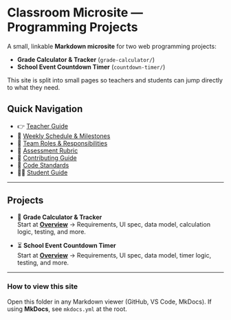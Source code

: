 # Classroom Microsite — Programming Projects

A small, linkable **Markdown microsite** for two web programming projects:
- **Grade Calculator & Tracker** (`grade-calculator/`)
- **School Event Countdown Timer** (`countdown-timer/`)

This site is split into small pages so teachers and students can jump directly to what they need.

## Quick Navigation
- 👉 [Teacher Guide](TEACHER_GUIDE.md)
- 🧭 [Weekly Schedule & Milestones](SCHEDULE.md)
- 👥 [Team Roles & Responsibilities](ROLES.md)
- 📝 [Assessment Rubric](ASSESSMENT_RUBRIC.md)
- 🤝 [Contributing Guide](CONTRIBUTING.md)
- 🧰 [Code Standards](CODE_STANDARDS.md)
- 👩‍🎓 [Student Guide](STUDENT_GUIDE.md)

---

## Projects
- 📐 **Grade Calculator & Tracker**  
  Start at **[Overview](grade-calculator/README.md)** → Requirements, UI spec, data model, calculation logic, testing, and more.

- ⏳ **School Event Countdown Timer**  
  Start at **[Overview](countdown-timer/README.md)** → Requirements, UI spec, data model, timer logic, testing, and more.

---

### How to view this site
Open this folder in any Markdown viewer (GitHub, VS Code, MkDocs). If using **MkDocs**, see `mkdocs.yml` at the root.
